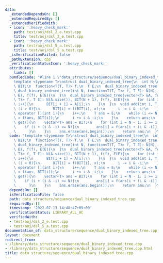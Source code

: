 ```yaml
---
data:
  _extendedDependsOn: []
  _extendedRequiredBy: []
  _extendedVerifiedWith:
  - icon: ':heavy_check_mark:'
    path: test/aoj/dsl_2_e.test.cpp
    title: test/aoj/dsl_2_e.test.cpp
  - icon: ':heavy_check_mark:'
    path: test/aoj/dsl_5_a.test.cpp
    title: test/aoj/dsl_5_a.test.cpp
  _isVerificationFailed: false
  _pathExtension: cpp
  _verificationStatusIcon: ':heavy_check_mark:'
  attributes:
    links: []
  bundledCode: "#line 1 \"data_structure/sequence/dual_binary_indexed_tree.cpp\"\n\
    template <typename T>\nstruct dual_binary_indexed_tree{\n  int N;\n  vector<T>\
    \ BIT;\n  function<T(T, T)> f;\n  T E;\n  dual_binary_indexed_tree(){\n  }\n \
    \ dual_binary_indexed_tree(int N, function<T(T, T)> f, T E): N(N), BIT(N + 1,\
    \ E), f(f), E(E){\n  }\n  dual_binary_indexed_tree(vector<T> &A, function<T(T,\
    \ T)> f, T E): N(A.size()), BIT(N + 1), f(f), E(E){\n    for (int i = 0; i < N;\
    \ i++){\n      BIT[i + 1] = A[i];\n    }\n  }\n  void add(int i, T x){\n    while\
    \ (i > 0){\n      BIT[i] = f(BIT[i], x);\n      i -= i & -i;\n    }\n  }\n  T\
    \ operator [](int i){\n    i++;\n    T ans = E;\n    while (i <= N){\n      ans\
    \ = f(ans, BIT[i]);\n      i += i & -i;\n    }\n    return ans;\n  }\n  vector<T>\
    \ get(){\n    vector<T> ans = BIT;\n    for (int i = N - 1; i >= 1; i--){\n  \
    \    if (i + (i & -i) <= N){\n        ans[i] = f(ans[i + (i & -i)], ans[i]);\n\
    \      }\n    }\n    ans.erase(ans.begin());\n    return ans;\n  }\n};\n"
  code: "template <typename T>\nstruct dual_binary_indexed_tree{\n  int N;\n  vector<T>\
    \ BIT;\n  function<T(T, T)> f;\n  T E;\n  dual_binary_indexed_tree(){\n  }\n \
    \ dual_binary_indexed_tree(int N, function<T(T, T)> f, T E): N(N), BIT(N + 1,\
    \ E), f(f), E(E){\n  }\n  dual_binary_indexed_tree(vector<T> &A, function<T(T,\
    \ T)> f, T E): N(A.size()), BIT(N + 1), f(f), E(E){\n    for (int i = 0; i < N;\
    \ i++){\n      BIT[i + 1] = A[i];\n    }\n  }\n  void add(int i, T x){\n    while\
    \ (i > 0){\n      BIT[i] = f(BIT[i], x);\n      i -= i & -i;\n    }\n  }\n  T\
    \ operator [](int i){\n    i++;\n    T ans = E;\n    while (i <= N){\n      ans\
    \ = f(ans, BIT[i]);\n      i += i & -i;\n    }\n    return ans;\n  }\n  vector<T>\
    \ get(){\n    vector<T> ans = BIT;\n    for (int i = N - 1; i >= 1; i--){\n  \
    \    if (i + (i & -i) <= N){\n        ans[i] = f(ans[i + (i & -i)], ans[i]);\n\
    \      }\n    }\n    ans.erase(ans.begin());\n    return ans;\n  }\n};\n"
  dependsOn: []
  isVerificationFile: false
  path: data_structure/sequence/dual_binary_indexed_tree.cpp
  requiredBy: []
  timestamp: '2022-07-13 14:40:47+09:00'
  verificationStatus: LIBRARY_ALL_AC
  verifiedWith:
  - test/aoj/dsl_2_e.test.cpp
  - test/aoj/dsl_5_a.test.cpp
documentation_of: data_structure/sequence/dual_binary_indexed_tree.cpp
layout: document
redirect_from:
- /library/data_structure/sequence/dual_binary_indexed_tree.cpp
- /library/data_structure/sequence/dual_binary_indexed_tree.cpp.html
title: data_structure/sequence/dual_binary_indexed_tree.cpp
---
```

